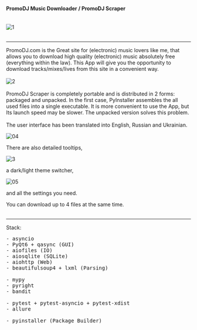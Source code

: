 **PromoDJ Music Downloader / PromoDJ Scraper**
<br/>
<br/>
<br/>
![1](https://user-images.githubusercontent.com/49201692/223825480-5e86b22a-dcfb-4c3c-bfc1-91249cb16f4c.png)
<br/>
<br/>
***
PromoDJ.com is the Great site for (electronic) music lovers like me, that allows you to download high quality (electronic) music absolutely free (everything within the law). 
This App will give you the opportunity to download tracks/mixes/lives from this site in a convenient way.
<br/>
<br/>
![2](https://user-images.githubusercontent.com/49201692/223827411-c16e1703-4eb0-46a8-bf1c-3ce0bd5ebb96.png)
<br/>
<br/>
PromoDJ Scraper is completely portable and is distributed in 2 forms: packaged and unpacked.
In the first case, PyInstaller assembles the all used files into a single executable.
It is more convenient to use the App, but Its launch speed may be slower.
The unpacked version solves this problem.
<br/>
<br/>
The user interface has been translated into English, Russian and Ukrainian.

![04](https://github.com/hardglitch/promodj_scraping/assets/49201692/ee5610c9-feed-4099-aeed-27441bced248)


There are also detailed tooltips,

![3](https://github.com/hardglitch/promodj_scraping/assets/49201692/5fd16554-72ef-4d51-b3b1-e3ceffe88e06)

a dark/light theme switcher,

![05](https://github.com/hardglitch/promodj_scraping/assets/49201692/efbfa9c8-26bc-4cd4-925c-f5f918e403c8)

and all the settings you need.

You can download up to 4 files at the same time.
<br/>
<br/>

***
Stack:
<pre>
- asyncio
- PyQt6 + qasync (GUI)
- aiofiles (IO)
- aiosqlite (SQLite)
- aiohttp (Web)
- beautifulsoup4 + lxml (Parsing)

- mypy
- pyright
- bandit

- pytest + pytest-asyncio + pytest-xdist
- allure

- pyinstaller (Package Builder)
</pre>
